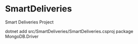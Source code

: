 # SmartDeliveries
Smart Deliveries Project

dotnet add src/SmartDeliveries/SmartDeliveries.csproj package MongoDB.Driver
